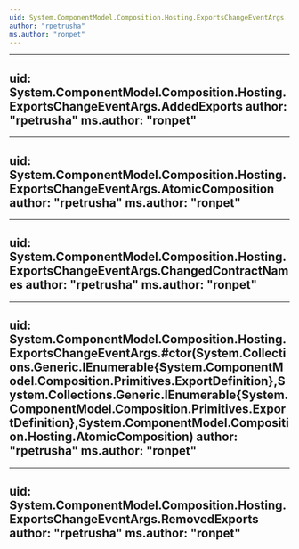 ```yaml
---
uid: System.ComponentModel.Composition.Hosting.ExportsChangeEventArgs
author: "rpetrusha"
ms.author: "ronpet"
---
```


---
uid: System.ComponentModel.Composition.Hosting.ExportsChangeEventArgs.AddedExports
author: "rpetrusha"
ms.author: "ronpet"
---

---
uid: System.ComponentModel.Composition.Hosting.ExportsChangeEventArgs.AtomicComposition
author: "rpetrusha"
ms.author: "ronpet"
---

---
uid: System.ComponentModel.Composition.Hosting.ExportsChangeEventArgs.ChangedContractNames
author: "rpetrusha"
ms.author: "ronpet"
---

---
uid: System.ComponentModel.Composition.Hosting.ExportsChangeEventArgs.#ctor(System.Collections.Generic.IEnumerable{System.ComponentModel.Composition.Primitives.ExportDefinition},System.Collections.Generic.IEnumerable{System.ComponentModel.Composition.Primitives.ExportDefinition},System.ComponentModel.Composition.Hosting.AtomicComposition)
author: "rpetrusha"
ms.author: "ronpet"
---

---
uid: System.ComponentModel.Composition.Hosting.ExportsChangeEventArgs.RemovedExports
author: "rpetrusha"
ms.author: "ronpet"
---
